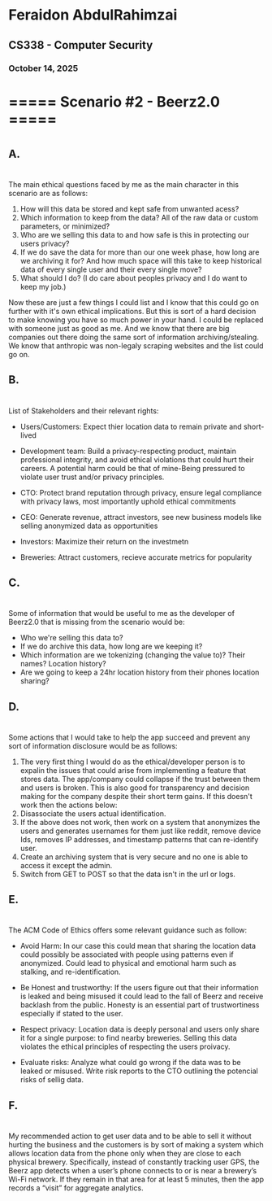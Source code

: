 # Feraidon AbdulRahimzai
## CS338 - Computer Security
### October 14, 2025

#
#

# ===== Scenario #2 - Beerz2.0 =====



#
#
## A. 
#
#

The main ethical questions faced by me as the main character in this scenario are as follows:

1. How will this data be stored and kept safe from unwanted acess?
2. Which information to keep from the data? All of the raw data or custom parameters, or minimized?
3. Who are we selling this data to and how safe is this in protecting our users privacy?
4. If we do save the data for more than our one week phase, how long are we archiving it for? And how much space will this take to keep historical data of every single user and their every single move?
5. What should I do? (I do care about peoples privacy and I do want to keep my job.)

Now these are just a few things I could list and I know that this could go on further with it's own ethical implications. But this is sort of a hard decision to make knowing you have so much power in your hand. I could be replaced with someone just as good as me. And we know that there are big companies out there doing the same sort of information archiving/stealing. We know that anthropic was non-legaly scraping websites and the list could go on.



## B.
#
#
List of Stakeholders and their relevant rights:

- Users/Customers: Expect thier location data to remain private and short-lived

- Development team: Build a privacy-respecting product, maintain professional integrity, and avoid ethical violations that could hurt their careers. A potential harm could be that of mine-Being pressured to violate user trust and/or privacy principles.

- CTO: Protect brand reputation through privacy, ensure legal compliance with privacy laws, most importantly uphold ethical commitments

- CEO: Generate revenue, attract investors, see new business models like selling anonymized data as opportunities

- Investors: Maximize their return on the investmetn

- Breweries: Attract customers, recieve accurate metrics for popularity


## C. 
#
#
Some of information that would be useful to me as the developer of Beerz2.0 that is missing from the scenario would be:

- Who we're selling this data to?
- If we do archive this data, how long are we keeping it? 
- Which information are we tokenizing (changing the value to)? Their names? Location history? 
- Are we going to keep a 24hr location history from their phones location sharing?



## D.

#
#
 Some actions that I would take to help the app succeed and prevent any sort of information disclosure would be as follows:

1. The very first thing I would do as the ethical/developer person is to expalin the issues that could arise from implementing a feature that stores data. The app/company could collapse if the trust between them and users is broken. This is also good for transparency and decision making for the company despite their short term gains. If this doesn't work then the actions below:
2. Disassociate the users actual identification.
3. If the above does not work, then work on a system that anonymizes the users and generates usernames for them just like reddit, remove device Ids, removes IP addresses, and timestamp patterns that can re-identify user.
4. Create an archiving system that is very secure and no one is able to access it except the admin. 
5. Switch from GET to POST so that the data isn't in the url or logs.



## E.
#
#
 The ACM Code of Ethics offers some relevant guidance such as follow:

- Avoid Harm: In our case this could mean that sharing the location data could possibly be associated with people using patterns even if anonymized. Could lead to physical and emotional harm such as stalking, and re-identification.


- Be Honest and trustworthy: If the users figure out that their information is leaked and being misused it could lead to the fall of Beerz and receive backlash from the public. Honesty is an essential part of trustwortiness especially if stated to the user.


- Respect privacy: Location data is deeply personal and users only share it for a single purpose: to find nearby breweries. Selling this data violates the ethical principles of respecting the users proivacy.


- Evaluate risks: Analyze what could go wrong if the data was to be leaked or misused. Write risk reports to the CTO outlining the potencial risks of sellig data.


## F.
#

#
 My recommended action to get user data and to be able to sell it without hurting the business and the customers is by sort of making a system which allows location data from the phone only when they are close to each physical brewery. Specifically, instead of constantly tracking user GPS, the Beerz app detects when a user’s phone connects to or is near a brewery’s Wi-Fi network. If they remain in that area for at least 5 minutes, then the app records a “visit” for aggregate analytics. 





